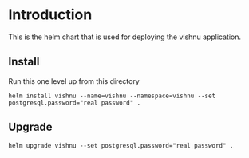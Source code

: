 # Introduction

This is the helm chart that is used for deploying the vishnu
application.

## Install

Run this one level up from this directory

```
helm install vishnu --name=vishnu --namespace=vishnu --set postgresql.password="real password" .
```

## Upgrade

```
helm upgrade vishnu --set postgresql.password="real password" .
```